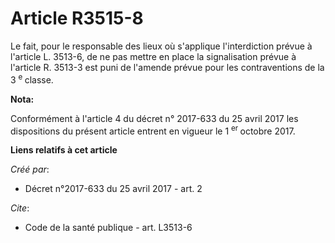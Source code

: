 # Article R3515-8

Le fait, pour le responsable des lieux où s'applique l'interdiction prévue à l'article L. 3513-6, de ne pas mettre en place
la signalisation prévue à l'article R. 3513-3 est puni de l'amende prévue pour les contraventions de la 3 
  <sup>e </sup>classe.

**Nota:**

Conformément à l'article 4 du décret n° 2017-633 du 25 avril 2017 les dispositions du présent article entrent en vigueur le 1
  <sup>er </sup>octobre 2017.

**Liens relatifs à cet article**

_Créé par_:

  - Décret n°2017-633 du 25 avril 2017 - art. 2

_Cite_:

  - Code de la santé publique - art. L3513-6

